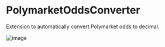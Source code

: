 # PolymarketOddsConverter
Extension to automatically convert Polymarket odds to decimal.

![image](https://github.com/user-attachments/assets/f74809ba-8662-4421-93d6-ba12e2b4c7c2)
